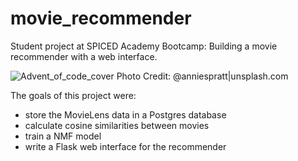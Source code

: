 # movie_recommender
Student project at SPICED Academy Bootcamp: Building a movie recommender with a web interface.

![Advent_of_code_cover Photo Credit: @anniespratt|unsplash.com](https://images.unsplash.com/photo-1513106580091-1d82408b8cd6?ixid=MXwxMjA3fDB8MHxwaG90by1wYWdlfHx8fGVufDB8fHw%3D&ixlib=rb-1.2.1&auto=format&fit=crop&w=2110&q=80 "Photo Credit: @kilyan_s|unsplash.com")

The goals of this project were:
- store the MovieLens data in a Postgres database
- calculate cosine similarities between movies
- train a NMF model
- write a Flask web interface for the recommender
